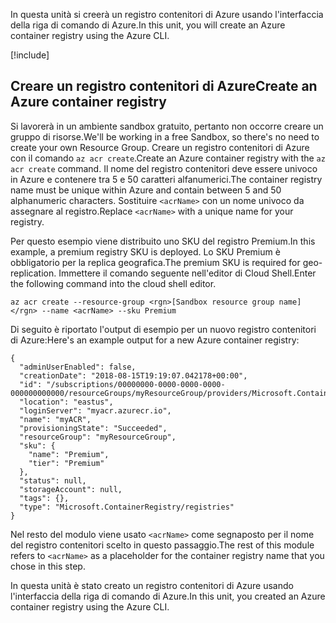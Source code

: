 <span data-ttu-id="24b6f-101">In questa unità si creerà un registro contenitori di Azure usando l'interfaccia della riga di comando di Azure.</span><span class="sxs-lookup"><span data-stu-id="24b6f-101">In this unit, you will create an Azure container registry using the Azure CLI.</span></span>

<!-- Activate the sandbox -->
[!include[](../../../includes/azure-sandbox-activate.md)]
 
## <a name="create-an-azure-container-registry"></a><span data-ttu-id="24b6f-102">Creare un registro contenitori di Azure</span><span class="sxs-lookup"><span data-stu-id="24b6f-102">Create an Azure container registry</span></span>

<span data-ttu-id="24b6f-103">Si lavorerà in un ambiente sandbox gratuito, pertanto non occorre creare un gruppo di risorse.</span><span class="sxs-lookup"><span data-stu-id="24b6f-103">We'll be working in a free Sandbox, so there's no need to create your own Resource Group.</span></span> <span data-ttu-id="24b6f-104">Creare un registro contenitori di Azure con il comando `az acr create`.</span><span class="sxs-lookup"><span data-stu-id="24b6f-104">Create an Azure container registry with the `az acr create` command.</span></span> <span data-ttu-id="24b6f-105">Il nome del registro contenitori deve essere univoco in Azure e contenere tra 5 e 50 caratteri alfanumerici.</span><span class="sxs-lookup"><span data-stu-id="24b6f-105">The container registry name must be unique within Azure and contain between 5 and 50 alphanumeric characters.</span></span> <span data-ttu-id="24b6f-106">Sostituire `<acrName>` con un nome univoco da assegnare al registro.</span><span class="sxs-lookup"><span data-stu-id="24b6f-106">Replace `<acrName>` with a unique name for your registry.</span></span>

<span data-ttu-id="24b6f-107">Per questo esempio viene distribuito uno SKU del registro Premium.</span><span class="sxs-lookup"><span data-stu-id="24b6f-107">In this example, a premium registry SKU is deployed.</span></span> <span data-ttu-id="24b6f-108">Lo SKU Premium è obbligatorio per la replica geografica.</span><span class="sxs-lookup"><span data-stu-id="24b6f-108">The premium SKU is required for geo-replication.</span></span> <span data-ttu-id="24b6f-109">Immettere il comando seguente nell'editor di Cloud Shell.</span><span class="sxs-lookup"><span data-stu-id="24b6f-109">Enter the following command into the cloud shell editor.</span></span>

```azurecli
az acr create --resource-group <rgn>[Sandbox resource group name]</rgn> --name <acrName> --sku Premium
```

<span data-ttu-id="24b6f-110">Di seguito è riportato l'output di esempio per un nuovo registro contenitori di Azure:</span><span class="sxs-lookup"><span data-stu-id="24b6f-110">Here's an example output for a new Azure container registry:</span></span>

```output
{
  "adminUserEnabled": false,
  "creationDate": "2018-08-15T19:19:07.042178+00:00",
  "id": "/subscriptions/00000000-0000-0000-0000-000000000000/resourceGroups/myResourceGroup/providers/Microsoft.ContainerRegistry/registries/myACR0007",
  "location": "eastus",
  "loginServer": "myacr.azurecr.io",
  "name": "myACR",
  "provisioningState": "Succeeded",
  "resourceGroup": "myResourceGroup",
  "sku": {
    "name": "Premium",
    "tier": "Premium"
  },
  "status": null,
  "storageAccount": null,
  "tags": {},
  "type": "Microsoft.ContainerRegistry/registries"
}
```

<span data-ttu-id="24b6f-111">Nel resto del modulo viene usato `<acrName>` come segnaposto per il nome del registro contenitori scelto in questo passaggio.</span><span class="sxs-lookup"><span data-stu-id="24b6f-111">The rest of this module refers to `<acrName>` as a placeholder for the container registry name that you chose in this step.</span></span>

<span data-ttu-id="24b6f-112">In questa unità è stato creato un registro contenitori di Azure usando l'interfaccia della riga di comando di Azure.</span><span class="sxs-lookup"><span data-stu-id="24b6f-112">In this unit, you created an Azure container registry using the Azure CLI.</span></span>